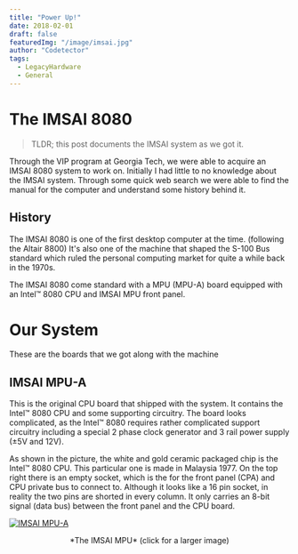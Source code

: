 ```yaml
---
title: "Power Up!"
date: 2018-02-01
draft: false
featuredImg: "/image/imsai.jpg"
author: "Codetector"
tags: 
  - LegacyHardware
  - General
---
```

# The IMSAI 8080

> TLDR; this post documents the IMSAI system as we got it.

Through the VIP program at Georgia Tech, 
we were able to acquire an IMSAI 8080 system to work on.
Initially I had little to no knowledge about the IMSAI system. 
Through some quick web search we were able to find the manual for the computer 
and understand some history behind it. 

## History
The IMSAI 8080 is one of the first desktop computer at the time. 
(following the Altair 8800) It's also one of the machine that shaped the S-100 Bus
standard which ruled the personal computing market for quite a while back in the 1970s.

The IMSAI 8080 come standard with a MPU (MPU-A) board equipped with an Intel&trade; 8080 CPU and 
IMSAI MPU front panel. 

# Our System
These are the boards that we got along with the machine
## IMSAI MPU-A
This is the original CPU board that shipped with the system. It contains the Intel&trade; 8080
CPU and some supporting circuitry. The board looks complicated, as the Intel&trade; 8080 requires
rather complicated support circuitry including a special 2 phase clock generator 
and 3 rail power supply (±5V and 12V).

As shown in the picture, the white and gold ceramic packaged chip is the Intel&trade; 8080 CPU.
This particular one is made in Malaysia 1977.
On the top right there is an empty socket, which is the for the front panel (CPA) and CPU private 
bus to connect to. Although it looks like a 16 pin socket, in reality the two pins are shorted in 
every column. It only carries an 8-bit signal (data bus) between the front panel and the CPU board.

<a href="/image/post/powerup/MPU-A.jpeg" target="_blank">![IMSAI MPU-A](/image/post/powerup/thumb/MPU-A.jpeg)</a>
<center>*The IMSAI MPU* (click for a larger image)</center>